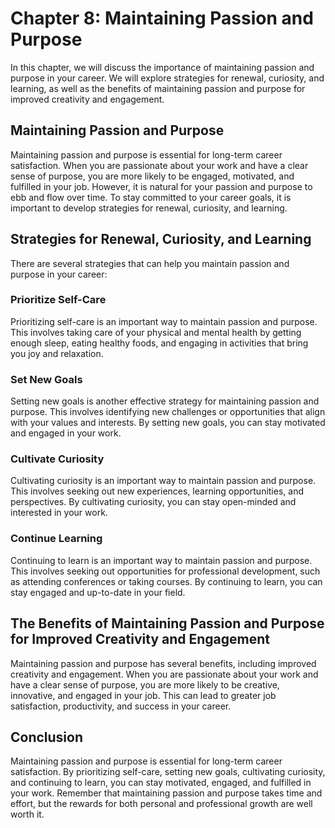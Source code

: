 Chapter 8: Maintaining Passion and Purpose
==========================================

In this chapter, we will discuss the importance of maintaining passion and purpose in your career. We will explore strategies for renewal, curiosity, and learning, as well as the benefits of maintaining passion and purpose for improved creativity and engagement.

Maintaining Passion and Purpose
-------------------------------

Maintaining passion and purpose is essential for long-term career satisfaction. When you are passionate about your work and have a clear sense of purpose, you are more likely to be engaged, motivated, and fulfilled in your job. However, it is natural for your passion and purpose to ebb and flow over time. To stay committed to your career goals, it is important to develop strategies for renewal, curiosity, and learning.

Strategies for Renewal, Curiosity, and Learning
-----------------------------------------------

There are several strategies that can help you maintain passion and purpose in your career:

### Prioritize Self-Care

Prioritizing self-care is an important way to maintain passion and purpose. This involves taking care of your physical and mental health by getting enough sleep, eating healthy foods, and engaging in activities that bring you joy and relaxation.

### Set New Goals

Setting new goals is another effective strategy for maintaining passion and purpose. This involves identifying new challenges or opportunities that align with your values and interests. By setting new goals, you can stay motivated and engaged in your work.

### Cultivate Curiosity

Cultivating curiosity is an important way to maintain passion and purpose. This involves seeking out new experiences, learning opportunities, and perspectives. By cultivating curiosity, you can stay open-minded and interested in your work.

### Continue Learning

Continuing to learn is an important way to maintain passion and purpose. This involves seeking out opportunities for professional development, such as attending conferences or taking courses. By continuing to learn, you can stay engaged and up-to-date in your field.

The Benefits of Maintaining Passion and Purpose for Improved Creativity and Engagement
--------------------------------------------------------------------------------------

Maintaining passion and purpose has several benefits, including improved creativity and engagement. When you are passionate about your work and have a clear sense of purpose, you are more likely to be creative, innovative, and engaged in your job. This can lead to greater job satisfaction, productivity, and success in your career.

Conclusion
----------

Maintaining passion and purpose is essential for long-term career satisfaction. By prioritizing self-care, setting new goals, cultivating curiosity, and continuing to learn, you can stay motivated, engaged, and fulfilled in your work. Remember that maintaining passion and purpose takes time and effort, but the rewards for both personal and professional growth are well worth it.
